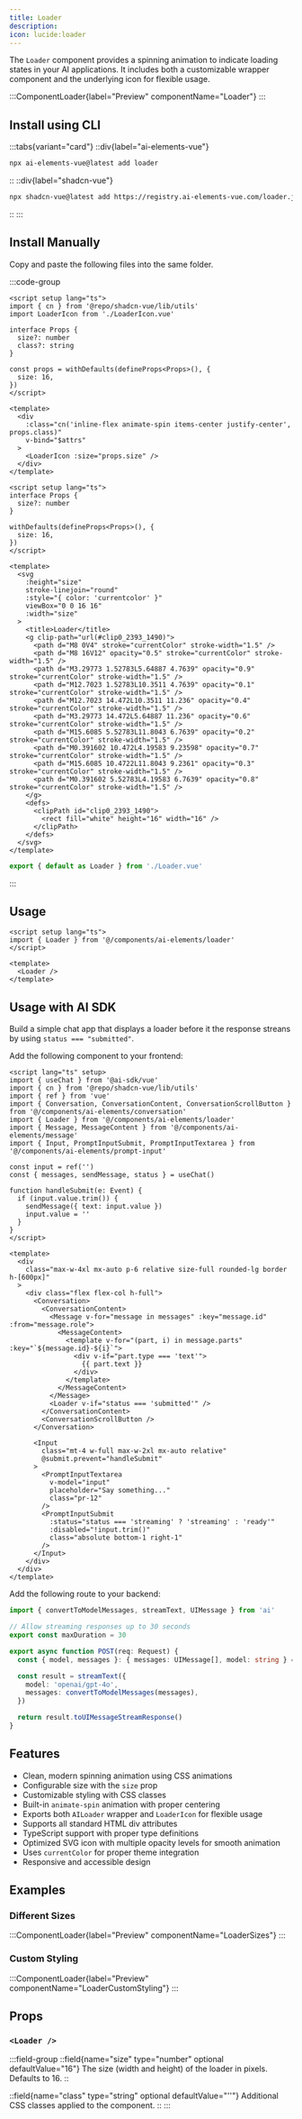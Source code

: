 ```yaml
---
title: Loader
description:
icon: lucide:loader
---
```


The `Loader`  component provides a spinning animation to indicate loading states in your AI applications. It includes both a customizable wrapper component and the underlying icon for flexible usage.

:::ComponentLoader{label="Preview" componentName="Loader"}
:::

## Install using CLI

:::tabs{variant="card"}
  ::div{label="ai-elements-vue"}
  ```sh
  npx ai-elements-vue@latest add loader
  ```
  ::
  ::div{label="shadcn-vue"}

  ```sh
  npx shadcn-vue@latest add https://registry.ai-elements-vue.com/loader.json
  ```
  ::
:::

## Install Manually

Copy and paste the following files into the same folder.

:::code-group
  ```vue [Loader.vue]
<script setup lang="ts">
import { cn } from '@repo/shadcn-vue/lib/utils'
import LoaderIcon from './LoaderIcon.vue'

interface Props {
    size?: number
    class?: string
}

const props = withDefaults(defineProps<Props>(), {
    size: 16,
})
</script>

<template>
    <div
      :class="cn('inline-flex animate-spin items-center justify-center', props.class)"
      v-bind="$attrs"
    >
      <LoaderIcon :size="props.size" />
    </div>
</template>
```

```vue [LoaderIcon.vue]
<script setup lang="ts">
interface Props {
  size?: number
}

withDefaults(defineProps<Props>(), {
  size: 16,
})
</script>

<template>
  <svg
    :height="size"
    stroke-linejoin="round"
    :style="{ color: 'currentcolor' }"
    viewBox="0 0 16 16"
    :width="size"
  >
    <title>Loader</title>
    <g clip-path="url(#clip0_2393_1490)">
      <path d="M8 0V4" stroke="currentColor" stroke-width="1.5" />
      <path d="M8 16V12" opacity="0.5" stroke="currentColor" stroke-width="1.5" />
      <path d="M3.29773 1.52783L5.64887 4.7639" opacity="0.9" stroke="currentColor" stroke-width="1.5" />
      <path d="M12.7023 1.52783L10.3511 4.7639" opacity="0.1" stroke="currentColor" stroke-width="1.5" />
      <path d="M12.7023 14.472L10.3511 11.236" opacity="0.4" stroke="currentColor" stroke-width="1.5" />
      <path d="M3.29773 14.472L5.64887 11.236" opacity="0.6" stroke="currentColor" stroke-width="1.5" />
      <path d="M15.6085 5.52783L11.8043 6.7639" opacity="0.2" stroke="currentColor" stroke-width="1.5" />
      <path d="M0.391602 10.472L4.19583 9.23598" opacity="0.7" stroke="currentColor" stroke-width="1.5" />
      <path d="M15.6085 10.4722L11.8043 9.2361" opacity="0.3" stroke="currentColor" stroke-width="1.5" />
      <path d="M0.391602 5.52783L4.19583 6.7639" opacity="0.8" stroke="currentColor" stroke-width="1.5" />
    </g>
    <defs>
      <clipPath id="clip0_2393_1490">
        <rect fill="white" height="16" width="16" />
      </clipPath>
    </defs>
  </svg>
</template>
  ```

  ```ts [index.ts]
  export { default as Loader } from './Loader.vue'
  ```
:::

## Usage

```vue
<script setup lang="ts">
import { Loader } from '@/components/ai-elements/loader'
</script>

<template>
  <Loader />
</template>
```

## Usage with AI SDK

Build a simple chat app that displays a loader before it the response streans by using `status === "submitted"`.

Add the following component to your frontend:

```vue [pages/index.vue]
<script lang="ts" setup>
import { useChat } from '@ai-sdk/vue'
import { cn } from '@repo/shadcn-vue/lib/utils'
import { ref } from 'vue'
import { Conversation, ConversationContent, ConversationScrollButton } from '@/components/ai-elements/conversation'
import { Loader } from '@/components/ai-elements/loader'
import { Message, MessageContent } from '@/components/ai-elements/message'
import { Input, PromptInputSubmit, PromptInputTextarea } from '@/components/ai-elements/prompt-input'

const input = ref('')
const { messages, sendMessage, status } = useChat()

function handleSubmit(e: Event) {
  if (input.value.trim()) {
    sendMessage({ text: input.value })
    input.value = ''
  }
}
</script>

<template>
  <div
    class="max-w-4xl mx-auto p-6 relative size-full rounded-lg border h-[600px]"
  >
    <div class="flex flex-col h-full">
      <Conversation>
        <ConversationContent>
          <Message v-for="message in messages" :key="message.id" :from="message.role">
            <MessageContent>
              <template v-for="(part, i) in message.parts" :key="`${message.id}-${i}`">
                <div v-if="part.type === 'text'">
                  {{ part.text }}
                </div>
              </template>
            </MessageContent>
          </Message>
          <Loader v-if="status === 'submitted'" />
        </ConversationContent>
        <ConversationScrollButton />
      </Conversation>

      <Input
        class="mt-4 w-full max-w-2xl mx-auto relative"
        @submit.prevent="handleSubmit"
      >
        <PromptInputTextarea
          v-model="input"
          placeholder="Say something..."
          class="pr-12"
        />
        <PromptInputSubmit
          :status="status === 'streaming' ? 'streaming' : 'ready'"
          :disabled="!input.trim()"
          class="absolute bottom-1 right-1"
        />
      </Input>
    </div>
  </div>
</template>
```

Add the following route to your backend:

```ts [api/chat/route.ts]
import { convertToModelMessages, streamText, UIMessage } from 'ai'

// Allow streaming responses up to 30 seconds
export const maxDuration = 30

export async function POST(req: Request) {
  const { model, messages }: { messages: UIMessage[], model: string } = await req.json()

  const result = streamText({
    model: 'openai/gpt-4o',
    messages: convertToModelMessages(messages),
  })

  return result.toUIMessageStreamResponse()
}
```

## Features

- Clean, modern spinning animation using CSS animations
- Configurable size with the `size` prop
- Customizable styling with CSS classes
- Built-in `animate-spin` animation with proper centering
- Exports both `AILoader` wrapper and `LoaderIcon` for flexible usage
- Supports all standard HTML div attributes
- TypeScript support with proper type definitions
- Optimized SVG icon with multiple opacity levels for smooth animation
- Uses `currentColor` for proper theme integration
- Responsive and accessible design

## Examples

### Different Sizes

:::ComponentLoader{label="Preview" componentName="LoaderSizes"}
:::

### Custom Styling

:::ComponentLoader{label="Preview" componentName="LoaderCustomStyling"}
:::

## Props

### `<Loader />`

:::field-group
  ::field{name="size" type="number" optional defaultValue="16"}
  The size (width and height) of the loader in pixels. Defaults to 16.
  ::

  ::field{name="class" type="string" optional defaultValue="''"}
  Additional CSS classes applied to the component.
  ::
:::
